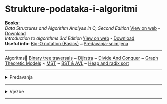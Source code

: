 # Strukture-podataka-i-algoritmi
**Books:** <br>
_Data Structures and Algorithm Analysis in C, Second Edition_ [View on web](https://github.com/saranur/Strukture-podataka-i-algoritmi/blob/main/Knjige/Data_Structures_and_Algorithm_Analysis_in_C.pdf) - [Download](https://github.com/saranur/Strukture-podataka-i-algoritmi/raw/main/Knjige/Data_Structures_and_Algorithm_Analysis_in_C.pdf) 
<br>
_Introduction to algorithms 3rd Edition_ [View on web](https://github.com/saranur/Strukture-podataka-i-algoritmi/blob/main/Knjige/Introduction_to_algorithms-3rd%20Edition.pdf)  - [Download](https://github.com/saranur/Strukture-podataka-i-algoritmi/raw/main/Knjige/Introduction_to_algorithms-3rd%20Edition.pdf)
<br>
**Useful info:** 
[Big-O notation (Basics)](https://www.youtube.com/watch?v=__vX2sjlpXU)
~
[Predavanja-snimljena ](https://www.youtube.com/watch?v=m8NzhBFAd5w&list=PLJCjqoTZy0H8DCKc0kHg_4Xnxecu8Jg7-)
<hr>
Algoritms💛
<a href="https://github.com/saranur/Strukture-podataka-i-algoritmi/blob/main/Blackboards/BinaryTreeTraversal.png">Binary tree traversals</a>  ~  <a href="https://github.com/saranur/Strukture-podataka-i-algoritmi/blob/main/Blackboards/Dijkstra.png">Dijkstra</a>  ~  <a href="https://github.com/saranur/Strukture-podataka-i-algoritmi/blob/main/Blackboards/DivideAndConquer.png">Divide And Conquer</a>  ~  <a href="https://github.com/saranur/Strukture-podataka-i-algoritmi/blob/main/Blackboards/GraphTheoreticModels.png">Graph Theoretic Models</a>  ~  <a href="https://github.com/saranur/Strukture-podataka-i-algoritmi/blob/main/Blackboards/MST.png">MST</a>  ~  <a href="https://github.com/saranur/Strukture-podataka-i-algoritmi/blob/main/Blackboards/BST_AVL.png">BST & AVL</a>  ~  <a href="https://github.com/saranur/Strukture-podataka-i-algoritmi/blob/main/Blackboards/RadixSort.png"> Heap and radix sort</a>
<hr>

<details>
  <summary>Predavanja</summary>
  <br>
  <ul>
    
 <li>Predavanje 1 (15.10.2021): <a href="https://github.com/saranur/Strukture-podataka-i-algoritmi/blob/main/Predavanja/Predavanje%201/Introduction%20to%20Data%20structures.docx?raw=true"> Intorudction to Data Structures </a> - <a href="https://github.com/saranur/Strukture-podataka-i-algoritmi/blob/main/Predavanja/Predavanje%201/Predavanje%201%20-%20SPA.md">Book Pages</a> - <a href="https://github.com/saranur/Strukture-podataka-i-algoritmi/blob/main/Predavanja/Predavanje%201/P2_ASP_Stek_2018_9.pdf"> Stack </a></li>
    <li>Predavanje 2 (22.10.2021): <a href="https://github.com/saranur/Strukture-podataka-i-algoritmi/blob/main/Predavanja/Predavanje%202/Queue,%20Algorithm%20Analysis.docx?raw=true"> Queue, Algorithm Analysis </a> - <a href="https://github.com/saranur/Strukture-podataka-i-algoritmi/blob/main/Predavanja/Predavanje%202/Book%20Pages.txt"> Book Pages  </a></li>
    <li>Predavanje 3 (29.10.2021): <a href="https://github.com/saranur/Strukture-podataka-i-algoritmi/raw/main/Predavanja/Predavanje%203/Algorithm%20Analysis%20Part%202.pdf"> Algorithm Analysis Part 2  </a> - <a href="https://github.com/saranur/Strukture-podataka-i-algoritmi/blob/main/Predavanja/Predavanje%203/Book%20Pages.txt"> Book Pages  </a></li>
    <li>Predavanje 4 (05.11.2021): <a href="https://github.com/saranur/Strukture-podataka-i-algoritmi/raw/main/Predavanja/Predavanje%204/Whiteboard.png"> Alogoritm Analysis : Whiteboard </a> -<a href="https://github.com/saranur/Strukture-podataka-i-algoritmi/blob/main/Predavanja/Predavanje%204/Book%20Pages.txt">  Book Pages </a></li>
    <li>
      Predavanje 5 (12.11.2021): <a href="https://github.com/saranur/Strukture-podataka-i-algoritmi/raw/main/Predavanja/Predavanje%205/P4_ASP_Prioritetni_red_2018_9.pdf">  Prioritetni red  </a> -<a href="https://github.com/saranur/Strukture-podataka-i-algoritmi/raw/main/Predavanja/Predavanje%205/P5_ASP_Sortiranje_1_2018_9.pdf"> Sortiranje  </a> -<a href="https://github.com/saranur/Strukture-podataka-i-algoritmi/raw/main/Predavanja/Predavanje%205/Heap-BubbleSort-InsertionSort.docx">  Heap-Bubble Sort   </a> -<a href="https://github.com/saranur/Strukture-podataka-i-algoritmi/blob/main/Predavanja/Predavanje%205/Book%20Pages.txt">  Book Pages </a></li>
    <li>Predavanje 6 (19.11.2021): <a href="https://github.com/saranur/Strukture-podataka-i-algoritmi/raw/main/Predavanja/Predavanje%206/Sorting%20Algorithms%20(cont.).pdf"> Sorting Algoritms: Whiteboard  </a> -<a href="https://github.com/saranur/Strukture-podataka-i-algoritmi/raw/main/Predavanja/Predavanje%206/P6_ASP_Sortiranje_2_2018_9.pdf">  Sortiranje 2 </a>-<a href="https://github.com/saranur/Strukture-podataka-i-algoritmi/raw/main/Predavanja/Predavanje%206/QuickSort%20original%20scientific%20paper%20-%20CARHoare%20-%201961.pdf"> QuickSort original scientific paper  </a> -<a href="https://github.com/saranur/Strukture-podataka-i-algoritmi/edit/main/Predavanja/Predavanje%206/Book%20Pages.txt"> Book Pages </a></li>
     <li>Predavanje 7 (24.11.2021): <a href="https://github.com/saranur/Strukture-podataka-i-algoritmi/blob/main/Blackboards/RadixSort.png"> Radix sort </a></li>
     <li>Predavanje 8 (10.12.2021): <a href="https://github.com/saranur/Strukture-podataka-i-algoritmi/raw/main/Predavanja/Predavanje%207/Hashing.pdf"> Hashing: Whiteboard </a>- <a href="https://github.com/saranur/Strukture-podataka-i-algoritmi/raw/main/Predavanja/Predavanje%207/P8_ASP_Hashing_2018_9.pdf"> Hashing </a> - <a href="https://github.com/saranur/Strukture-podataka-i-algoritmi/raw/main/Predavanja/Predavanje%207/Book%20Pages.txt"> Book pages </a></li>
   <li>Predavanje 9 (22.12.2021): <a href="https://github.com/saranur/Strukture-podataka-i-algoritmi/raw/main/Predavanja/Predavanje%209/Intro%20to%20graph%20theory.pdf"> Intro to Graph Theory: BLackboard </a>-<a href="https://github.com/saranur/Strukture-podataka-i-algoritmi/raw/main/Predavanja/Predavanje%209/P8_ASP_Graf_2018_9.pdf"> Graph Theory</a> -<a href="https://github.com/saranur/Strukture-podataka-i-algoritmi/blob/main/Predavanja/Predavanje%209/Book%20Pages.txt"> Book pages </a></li>
   <li>Predavanje 10(31.12.2021): <a href=""> DFS BFS </a></li>
    
    
    
    
  </ul>
  </details>
  <hr>
  
  
  

<details>
  <summary>Vježbe</summary>
<br>
<ul>

<li><a href="https://github.com/saranur/Strukture-podataka-i-algoritmi/blob/main/Vje%C5%BEbe/Vje%C5%BEba%201/Vje%C5%BEba%201.cpp">Vježba 1</a>  (15.10.2021)</li>
<li><a href="https://github.com/saranur/Strukture-podataka-i-algoritmi/blob/main/Vje%C5%BEbe/Vje%C5%BEba%202/Vje%C5%BEba%202.cpp">Vježba 2 </a> (22.10.2021)<a href="https://github.com/saranur/Strukture-podataka-i-algoritmi/blob/main/Vje%C5%BEbe/Vje%C5%BEba%202/Vje%C5%BEba%201%2C%202%20-%20Stack%2C%20Queue.md"> Stack / Queue </a></li>
<li><a href="">Vježba 3</a> (29.10.2021)</li>
<li><a href="">Vježba 4</a> (05.11.2021)</li>
<li><a href="">Vježba 5</a> (12.11.2021)</li>
  </ul>
</details>
<hr>
